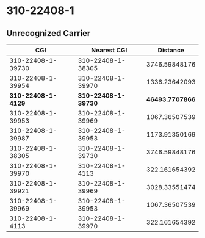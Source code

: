 # 310-22408-1
## Unrecognized Carrier


| CGI | Nearest CGI | Distance |
|-----|-------------|----------|
| 310-22408-1-39730 | 310-22408-1-38305 | 3746.59848176 |
| 310-22408-1-39954 | 310-22408-1-39970 | 1336.23642093 |
| **310-22408-1-4129** | **310-22408-1-39730** | **46493.7707866** |
| 310-22408-1-39953 | 310-22408-1-39969 | 1067.36507539 |
| 310-22408-1-39987 | 310-22408-1-39953 | 1173.91350169 |
| 310-22408-1-38305 | 310-22408-1-39730 | 3746.59848176 |
| 310-22408-1-39970 | 310-22408-1-4113 | 322.161654392 |
| 310-22408-1-39921 | 310-22408-1-39969 | 3028.33551474 |
| 310-22408-1-39969 | 310-22408-1-39953 | 1067.36507539 |
| 310-22408-1-4113 | 310-22408-1-39970 | 322.161654392 |
